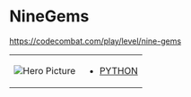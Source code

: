 # NineGems 

https://codecombat.com/play/level/nine-gems
<table>
<tr>
<td>

![Hero Picture](hero.png?raw=true "Hero Picture")

</td>
<td>
<ul>
<li>

[PYTHON](NineGems.py)

</li>
</td>
</tr>
<table>